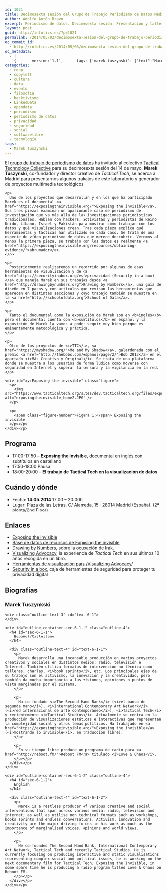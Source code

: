```yaml
---
id: 1021
title: Decimosexta sesión del Grupo de Trabajo Periodismo de Datos Medialab-Prado
author: Adolfo Antón Bravo
excerpt: Periodismo de datos. Decimosexta sesión. Presentación y taller con /Tactical Technology Collective/ de Berlín, /convirtiendo la información en acción/
layout: post
guid: http://infotics.es/?p=1021
permalink: /2014/05/03/decimosexta-sesion-del-grupo-de-trabajo-periodismo-de-datos-medialab-prado/
oc_commit_id:
  - http://infotics.es/2014/05/03/decimosexta-sesion-del-grupo-de-trabajo-periodismo-de-datos-medialab-prado/1399218784
oc_metadata:
  - |
    {		version:'1.1',		tags: {'marek-tuszynski': {"text":"Marek Tuszynski","slug":"marek-tuszynski","source":null,"bucketName":"current","bucketPlacement":"auto","_className":"Tag"}}	}
categories:
  - coop
  - copyleft
  - cultura
  - data
  - evento
  - filosofía
  - hacktivismo
  - LinkedData
  - opendata
  - periodismo
  - periodismo de datos
  - privacidad
  - seguridad
  - social
  - softwarelibre
  - tecnología
tags:
  - Marek Tuszynski
---
```

<div id="outline-container-sec-1" class="outline-2">
  <div class="outline-text-2" id="text-1">
  </div></p>
</div>

<div id="outline-container-sec-2" class="outline-2">
  <div class="outline-text-2" id="text-2">
    <p>
      El <a href="http://medialab-prado.es/article/periodismo_de_datos_-_grupo_de_trabajo">grupo de trabajo de periodismo de datos</a> ha invitado al colectivo <a href="https://www.tacticaltech.org/">Tactical Technology Collective</a> para su decimosexta sesión del 14 de mayo. <b>Marek Tuszynski</b>, co-fundador y director creativo de <i>Tactical Tech</i>, se acerca a Madrid para presentarnos algunos trabajos de este laboratorio y generador de proyectos multimedia tecnológicos.
    </p>
    
    <p>
      Uno de los proyectos que desarrollan y en los que ha participado Marek es el documental <a href="https://exposingtheinvisible.org/">Exposing the invisible</a>. Sus tres piezas examinan un apasionante caso de periodismo de investigación que va más allá de las investigaciones periodísticas tradicionales. Hablan con hackers, activistas y periodistas de Reino Unido, Líbano, Israel y Pakistán para mostrar cómo trabajan con los datos y qué visualizaciones crean. Tras cada pieza explica qué herramientas y tácticas han utilizado en cada caso. Se trata de una especie de vídeo periodismo de datos que merece descubrir. Veremos al menos la primera pieza, su trabajo con los datos es realmente <a href="https://exposingtheinvisible.org/resources/obtaining-evidence/">abrumador</a>.
    </p>
    
    <p>
      Posteriormente realizaremos un recorrido por algunas de esas herramientas de visualización y de <a href="https://securityinabox.org/es">privacidad (Security in a box)</a> que maneja Marek en sus trabajos desde <a href="http://drawingbynumbers.org">Drawing by Numbers</a>, una guía de diseño en 7 pasos y con artículos que revisan las herramientas que aparecen en distintas secciones y cuyo trabajo también se muestra en la <a href="http://schoolofdata.org">School of Data</a>.
    </p>
    
    <p>
      Tanto el documental como la exposición de Marek son en <b>inglés</b> pero el documental cuenta con <b>subtítulos</b> en español y la exposición de Marek la vamos a poder seguir muy bien porque es eminentemente metodológica y práctica.
    </p>
    
    <p>
      Otro de los proyectos de <i>TTC</i>, <a href="https://myshadow.org/">Me and My Shadow</a>, galardonada con el premio <a href="http://thebobs.com/espanol/page/2/">Bob 2013</a> en el apartado <i>Más Creativo y Original</i>. Se trata de una plataforma donde se muestra a los usuarios de forma lúdica como moverse con seguridad en Internet y superar la censura y la vigilancia en la red.
    </p>
    
    <div id="xy:Exposing-the-invisible" class="figure">
      <p>
        <img src="https://www.tacticaltech.org/sites/dev.tacticaltech.org/files/exposingtheinvisible_home2.JPG" alt="exposingtheinvisible_home2.JPG" />
      </p>
      
      <p>
        <span class="figure-number">Figura 1:</span> Exposing the invisible
      </p></p>
    </div></p>
  </div></p>
</div>

<div id="outline-container-sec-3" class="outline-2">
  <h2 id="sec-3">
    Programa
  </h2>
  
  <div class="outline-text-2" id="text-3">
    <ul class="org-ul">
      <li>
        17:00-17:50 &#8211; <b>Exposing the invisible</b>, documental en inglés con subtítulos en castellano
      </li>
      <li>
        17:50-18:00 Pausa
      </li>
      <li>
        18:00-20:00 &#8211; <b>El trabajo de Tactical Tech en la visualización de datos</b>
      </li>
    </ul>
  </div></p>
</div>

<div id="outline-container-sec-4" class="outline-2">
  <h2 id="sec-4">
    Cuándo y dónde
  </h2>
  
  <div class="outline-text-2" id="text-4">
    <ul class="org-ul">
      <li>
        Fecha: <b>14.05.2014</b> 17:00 &#8211; 20:00h
      </li>
      <li>
        Lugar: Plaza de las Letras. C/ Alameda, 15 · 28014 Madrid (España). (2ª planta/2nd Floor)
      </li>
    </ul>
  </div></p>
</div>

<div id="outline-container-sec-5" class="outline-2">
  <h2 id="sec-5">
    Enlaces
  </h2>
  
  <div class="outline-text-2" id="text-5">
    <ul class="org-ul">
      <li>
        <a href="https://exposingtheinvisible.org/">Exposing the invisible</a>
      </li>
      <li>
        <a href="https://exposingtheinvisible.org/resources/">Base de datos de recursos de Exposing the invisible</a>
      </li>
      <li>
        <a href="https://drawingbynumbers.org/">Drawing by Numbers</a>, sobre la ocupación de Irak.
      </li>
      <li>
        <a href="https://visualisingadvocacy.org/">Visualizing Advocacy</a>, la experiencia de <i>Tactical Tech</i> en sus últimos 10 años recogida en un libro.
      </li>
      <li>
        <a href="https://visualisingadvocacy.org/resources/visualisationtools">Herramientas de visualización para /Visualizing Advocacy</a>/
      </li>
      <li>
        <a href="https://securityinabox.org/es">Security in a box</a>, caja de herramientas de seguridad para proteger tu privacidad digital
      </li>
    </ul>
  </div></p>
</div>

<div id="outline-container-sec-6" class="outline-2">
  <h2 id="sec-6">
    Biografías
  </h2>
  
  <div class="outline-text-2" id="text-6">
  </div>
  
  <div id="outline-container-sec-6-1" class="outline-3">
    <h3 id="sec-6-1">
      Marek Tuszynkski
    </h3>
    
    <div class="outline-text-3" id="text-6-1">
    </div>
    
    <div id="outline-container-sec-6-1-1" class="outline-4">
      <h4 id="sec-6-1-1">
        Español/Castellano
      </h4>
      
      <div class="outline-text-4" id="text-6-1-1">
        <p>
          Marek desarrolla una incansable producción en varios proyectos creativos y sociales en distintos medios: radio, televisión e Internet. También utiliza formatos de intervención no técnica como talleres, charlas, <i>book sprints</i>, etc. Los principales ejes de su trabajo son el activismo, la innovación y la creatividad, pero también da mucha importancia a las visiones, opiniones o puntos de vista marginadas por el sistema.
        </p>
        
        <p>
          Ha co-fundado <i>The Second Hand Bank</i> (<i>el banco de segunda mano</i>), <i>International Contemporary Art Network</i> (<i>red internacional de arte contemporáneo</i>), <i>Tactical Tech</i> y recientemente <i>Tactical Studios</i>. Actualmente se centra en la producción de visualizaciones estáticas e interactivas que representan la complejidad social y otros temas políticos. Ha trabajado en <a href="https://exposingtheinvisible.org/">Exposing the invisible</a> (<i>mostrando lo invisible</i>, en traducción libre).
        </p>
        
        <p>
          En su tiempo libre produce un programa de radio para <a href="http://reboot.fm/">Reboot FM</a> titulado <i>Love & Chaos</i>.
        </p></p>
      </div></p>
    </div>
    
    <div id="outline-container-sec-6-1-2" class="outline-4">
      <h4 id="sec-6-1-2">
        English
      </h4>
      
      <div class="outline-text-4" id="text-6-1-2">
        <p>
          Marek is a restless producer of various creative and social interventions that span across various media: radio, television and internet; as well as utilise non technical formats such as workshops, books sprints and endless conversations. Activism, innovation and creativity are the major driving forces in his work as much as the importance of marginalised voices, opinions and world views.
        </p>
        
        <p>
          He co-founded The Second Hand Bank, International Contemporary Art Network, Tactical Tech and recently Tactical Studios. He is currently focusing on producing interactive and static visualisations representing complex social and political issues, he is working on the next documentary film for Tactical Tech; Exposing the Invisible, in some spare time he is producing a radio program titled Love & Chaos on Reboot FM.
        </p></p>
      </div></p>
    </div></p>
  </div></p>
</div>